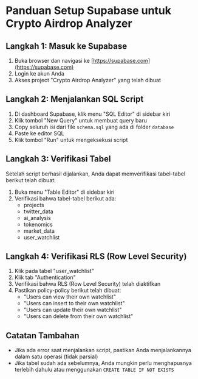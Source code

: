 # Panduan Setup Supabase untuk Crypto Airdrop Analyzer

## Langkah 1: Masuk ke Supabase

1. Buka browser dan navigasi ke [https://supabase.com](https://supabase.com)
2. Login ke akun Anda
3. Akses project "Crypto Airdrop Analyzer" yang telah dibuat

## Langkah 2: Menjalankan SQL Script

1. Di dashboard Supabase, klik menu "SQL Editor" di sidebar kiri
2. Klik tombol "New Query" untuk membuat query baru
3. Copy seluruh isi dari file `schema.sql` yang ada di folder `database`
4. Paste ke editor SQL
5. Klik tombol "Run" untuk mengeksekusi script

## Langkah 3: Verifikasi Tabel

Setelah script berhasil dijalankan, Anda dapat memverifikasi tabel-tabel berikut telah dibuat:

1. Buka menu "Table Editor" di sidebar kiri
2. Verifikasi bahwa tabel-tabel berikut ada:
   - projects
   - twitter_data
   - ai_analysis
   - tokenomics
   - market_data
   - user_watchlist

## Langkah 4: Verifikasi RLS (Row Level Security)

1. Klik pada tabel "user_watchlist"
2. Klik tab "Authentication"
3. Verifikasi bahwa RLS (Row Level Security) telah diaktifkan
4. Pastikan policy-policy berikut telah dibuat:
   - "Users can view their own watchlist"
   - "Users can insert to their own watchlist"
   - "Users can update their own watchlist"
   - "Users can delete from their own watchlist"

## Catatan Tambahan

- Jika ada error saat menjalankan script, pastikan Anda menjalankannya dalam satu operasi (tidak parsial)
- Jika tabel sudah ada sebelumnya, Anda mungkin perlu menghapusnya terlebih dahulu atau menggunakan `CREATE TABLE IF NOT EXISTS` 